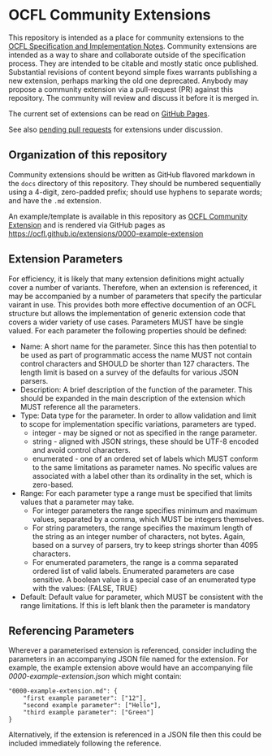 # OCFL Community Extensions

This repository is intended as a place for community extensions to the [OCFL Specification and Implementation Notes](https://ocfl.io/). Community extensions are intended as a way to share and collaborate outside of the specification process. They are intended to be citable and mostly static once published. Substantial revisions of content beyond simple fixes warrants publishing a new extension, perhaps marking the old one deprecated. Anybody may propose a community extension via a pull-request (PR) against this repository. The community will review and discuss it before it is merged in.

The current set of extensions can be read on [GitHub Pages](https://ocfl.github.io/extensions/).

See also [pending pull requests](https://github.com/OCFL/extensions/pulls) for extensions under discussion.

## Organization of this repository

Community extensions should be written as GitHub flavored markdown in the `docs` directory of this repository. They should be numbered sequentially using a 4-digit, zero-padded prefix; should use hyphens to separate words; and have the `.md` extension.

An example/template is available in this repository as [OCFL Community Extension](docs/0000-example-extension) and is rendered
via GitHub pages as https://ocfl.github.io/extensions/0000-example-extension

## Extension Parameters

For efficiency, it is likely that many extension definitions might actually cover a number of variants. Therefore, when an
extension is referenced, it may be accompanied by a number of parameters that specify the particular vairant in use. This
provides both more effective documention of an OCFL structure but allows the implementation of generic extension code that
covers a wider variety of use cases. Parameters MUST have be single valued. For each parameter the following properties should
be defined:    

* Name: A short name for the parameter. Since this has then potential to be used as part of programmatic access the name MUST
not contain control characters and SHOULD be shorter than 127 characters. The length limit is based on a survey of the defaults for various JSON parsers. 
* Description: A brief description of the function of the parameter. This should be expanded in the main description of the
extension which MUST reference all the parameters.
* Type: Data type for the parameter. In order to allow validation and limit to scope for implementation specific variations,
parameters are typed.
  * integer - may be signed or not as specified in the range parameter.
  * string - aligned with JSON strings, these should be UTF-8 encoded and avoid control characters.  
  * enumerated - one of an ordered set of labels which MUST conform to the same limitations as parameter names. No specific values are associated with a label other than its ordinality in the set, which is zero-based.
* Range: For each parameter type a range must be specified that limits values that a parameter may take.
  * For integer parameters the range specifies minimum and maximum values, separated by a comma, which MUST be integers themselves.
  * For string parameters, the range specifies the maximum length of the string as an integer number of characters, not bytes. Again, based on a survey of parsers, try to keep strings shorter than 4095 characters.
  * For enumerated parameters, the range is a comma separated ordered list of valid labels. Enumerated parameters are case sensitive.  A boolean value is a special case of an enumerated type with the values: {FALSE, TRUE}    
* Default: Default value for parameter, which MUST be consistent with the range limitations. If this is left blank then the parameter is mandatory 

## Referencing Parameters

Wherever a parameterised extension is referenced, consider including the parameters in an accompanying JSON file named for the extension. For example, the example extension above would have an accompanying file *0000-example-extension.json* which might contain:

    "0000-example-extension.md": {  
        "first example parameter": ["12"],  
        "second example parameter": ["Hello"],  
        "third example parameter": ["Green"]  
    }
Alternatively, if the extension is referenced in a JSON file then this could be included immediately following the reference. 
